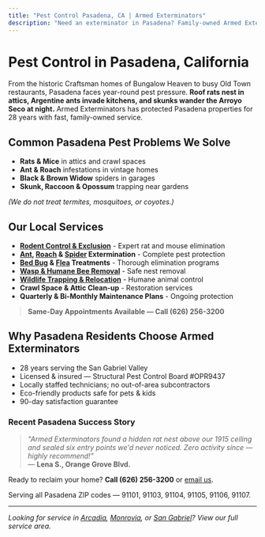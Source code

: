```yaml
---
title: "Pest Control Pasadena, CA | Armed Exterminators"
description: "Need an exterminator in Pasadena? Family-owned Armed Exterminators removes rats, ants, roaches, spiders & wildlife. Call (626) 256-3200."
---
```


# Pest Control in **Pasadena, California**

From the historic Craftsman homes of Bungalow Heaven to busy Old Town restaurants, Pasadena faces year-round pest pressure. **Roof rats nest in attics, Argentine ants invade kitchens, and skunks wander the Arroyo Seco at night.** Armed Exterminators has protected Pasadena properties for 28 years with fast, family-owned service.

## Common Pasadena Pest Problems We Solve

- **Rats & Mice** in attics and crawl spaces
- **Ant & Roach** infestations in vintage homes
- **Black & Brown Widow** spiders in garages
- **Skunk, Raccoon & Opossum** trapping near gardens

*(We do not treat termites, mosquitoes, or coyotes.)*

## Our Local Services

* **[Rodent Control & Exclusion](/rodent-control-pasadena/)** - Expert rat and mouse elimination
* **[Ant](/services/ant-control/), [Roach](/services/cockroach-exterminator/) & [Spider](/services/spider-control/) Extermination** - Complete pest protection
* **[Bed Bug](/services/bed-bug-treatment/) & [Flea](/services/flea-treatment/) Treatments** - Thorough elimination programs
* **[Wasp & Humane Bee Removal](/services/wasp-bee-removal/)** - Safe nest removal
* **[Wildlife Trapping & Relocation](/wildlife-control-services/)** - Humane animal control
* **Crawl Space & Attic Clean-up** - Restoration services
* **Quarterly & Bi-Monthly Maintenance Plans** - Ongoing protection

> **Same-Day Appointments Available — Call (626) 256-3200**

## Why Pasadena Residents Choose Armed Exterminators

* 28 years serving the San Gabriel Valley  
* Licensed & insured — Structural Pest Control Board #OPR9437  
* Locally staffed technicians; no out-of-area subcontractors  
* Eco-friendly products safe for pets & kids  
* 90-day satisfaction guarantee

### Recent Pasadena Success Story

> *"Armed Exterminators found a hidden rat nest above our 1915 ceiling and sealed six entry points we'd never noticed. Zero activity since — highly recommend!"*  
> — **Lena S., Orange Grove Blvd.**

Ready to reclaim your home? **Call (626) 256-3200** or [email us](mailto:armedex@sbcglobal.net).  

Serving all Pasadena ZIP codes — 91101, 91103, 91104, 91105, 91106, 91107.

---

*Looking for service in [Arcadia](/locations/arcadia/), [Monrovia](/locations/monrovia/), or [San Gabriel](/locations/san-gabriel/)? View our full service area.*